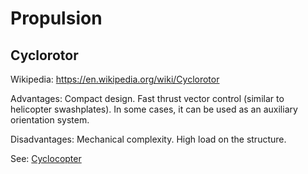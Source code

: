 Propulsion
==========



## Cyclorotor

Wikipedia: <https://en.wikipedia.org/wiki/Cyclorotor>

Advantages: Compact design. Fast thrust vector control (similar to helicopter swashplates).
In some cases, it can be used as an auxiliary orientation system.

Disadvantages: Mechanical complexity. High load on the structure.

See: [Cyclocopter](Cyclocopter.md) 
